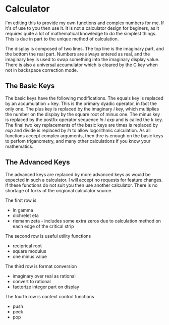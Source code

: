 Calculator
=========
I'm editing this to provide my own functions and complex numbers for me. If it's of use to you then use it. It is not a calculator design for beginers, as it requires quite a lot of mathematical knowledge to do the simplest things. This is due in part to the unique method of calculation.

The display is composed of two lines. The top line is the imaginary part, and the bottom the real part. Numbers are always entered as real, and the imaginary key is used to swap something into the imaginary display value. There is also a universal accumulator which is cleared by the C key when not in backspace correction mode.

The Basic Keys
------------
The basic keys have the following modifications. The equals key is replaced by an accumulation *+* key. This is the primary dyadic operator, in fact the only one. The plus key is replaced by the imaginary *i* key, which multiplies the number on the display by the square root of minus one. The minus key is replaced by the postfix operator sequence *ln i exp* and is called the *k* key. The final two key replacements of the basic keys are times is replaced by *exp* and divide is replaced by *ln* to allow logorithmic calculation. As all functions accept complex arguments, then thre is enough on the basic keys to perfom triganometry, and many other calculations if you know your mathematics.

The Advanced Keys
---------------
The advanced keys are replaced by more advanced keys as would be expected in such a calculator. I will accept no requests for feature changes. If these functions do not suit you then use another calculator. There is no shortage of forks of the origional calculator source.

The first row is
  * ln gamma
  * dichrelet eta
  * riemann zeta - includes some extra zeros due to calculation method on each edge of the critical strip

The second row is useful utility functions
  * reciprical root
  * square modulus
  * one minus value

The third row is format conversion
  * imaginary over real as rational
  * convert to rational
  * factorize integer part on display

The fourth row is context control functions
  * push
  * peek
  * pop
